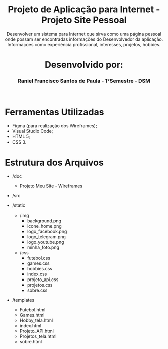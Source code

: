 <h1 align = "center" >Projeto de Aplicação para Internet - Projeto Site Pessoal</h1>

<p align="center">Desenvolver um sistema para Internet que sirva como uma página pessoal onde possam ser
encontradas informações do Desenvolvedor da aplicação. Informaçoes como experiência profissional, interesses, projetos, hobbies.</p>

<h1 align="center">Desenvolvido por:</h1>

<h3 align="center">Raniel Francisco Santos de Paula - 1°Semestre - DSM</h3>
<br>

<h1> Ferramentas Utilizadas </h1>

* Figma (para realização dos Wireframes);
* Visual Studio Code;
* HTML 5;
* CSS 3.

<h1> Estrutura dos Arquivos </h1>

- /doc

  - Projeto Meu Site - Wireframes



- /src

- /static
    - /img
        - background.png
        - icone_home.png
        - logo_facebook.png
        - logo_telegram.png
        - logo_youtube.png
        - minha_foto.png
    - /css
        - futebol.css
        - games.css
        - hobbies.css
        - index.css
        - projeto_api.css
        - projetos.css
        - sobre.css


   
- /templates
  - Futebol.html
  - Games.html
  - Hobby_tela.html
  - index.html
  - Projeto_API.html
  - Projetos_tela.html
  - sobre.html



    
    

    
